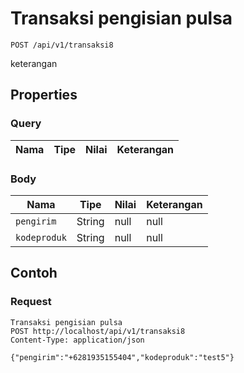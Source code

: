 # Transaksi pengisian pulsa
```http
POST /api/v1/transaksi8
```
keterangan
## Properties
### Query
Nama | Tipe | Nilai | Keterangan
--- | --- | --- | ---
### Body
Nama | Tipe | Nilai | Keterangan
--- | --- | --- | ---
<code>pengirim</code> | String | null | null
<code>kodeproduk</code> | String | null | null
## Contoh
### Request
```http
Transaksi pengisian pulsa
POST http://localhost/api/v1/transaksi8
Content-Type: application/json

{"pengirim":"+6281935155404","kodeproduk":"test5"}
```
